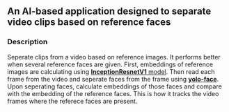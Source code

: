 ## An AI-based application designed to separate video clips based on reference faces

### Description
Seperate clips from a video based on reference images. It performs better when several reference faces are given. First, embeddings of reference images are calculating using [**InceptionResnetV1** 
model](https://github.com/timesler/facenet-pytorch.git). Then read each frame from the video and seperate faces from the frame using [**yolo-face**](https://github.com/akanametov/yolo-face).
Upon seperating faces, calculate embeddings of those faces and compare with the embedding of the reference faces. This is how it tracks the video frames where the referece faces are
present.
